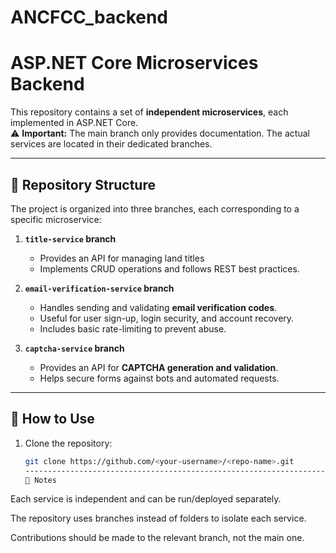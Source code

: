 # ANCFCC_backend
# ASP.NET Core Microservices Backend

This repository contains a set of **independent microservices**, each implemented in ASP.NET Core.  
⚠️ **Important:** The main branch only provides documentation. The actual services are located in their dedicated branches.

---

## 📂 Repository Structure

The project is organized into three branches, each corresponding to a specific microservice:

1. **`title-service` branch**  
   - Provides an API for managing land titles
   - Implements CRUD operations and follows REST best practices.

2. **`email-verification-service` branch**  
   - Handles sending and validating **email verification codes**.  
   - Useful for user sign-up, login security, and account recovery.  
   - Includes basic rate-limiting to prevent abuse.

3. **`captcha-service` branch**  
   - Provides an API for **CAPTCHA generation and validation**.  
   - Helps secure forms against bots and automated requests.  

---

## 🚀 How to Use

1. Clone the repository:
   ```bash
   git clone https://github.com/<your-username>/<repo-name>.git
   ------------------------------------------------------------------------------------------------------------------
   📌 Notes

Each service is independent and can be run/deployed separately.

The repository uses branches instead of folders to isolate each service.

Contributions should be made to the relevant branch, not the main one.
   
